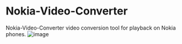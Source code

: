 # Nokia-Video-Converter
Nokia-Video-Converter video conversion tool for playback on Nokia phones.
![image](https://github.com/user-attachments/assets/9e175121-1a34-4a7f-bf9d-fbc06f9d24f2)
